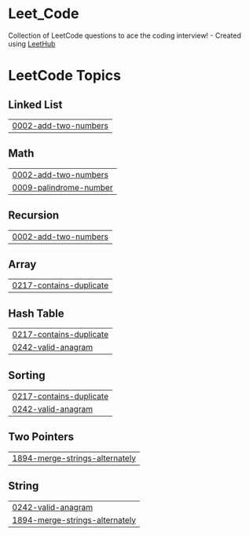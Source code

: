 # Leet_Code
Collection of LeetCode questions to ace the coding interview! - Created using [LeetHub](https://github.com/QasimWani/LeetHub)

<!---LeetCode Topics Start-->
# LeetCode Topics
## Linked List
|  |
| ------- |
| [0002-add-two-numbers](https://github.com/sanjay-r-0508/Leet_Code/tree/master/0002-add-two-numbers) |
## Math
|  |
| ------- |
| [0002-add-two-numbers](https://github.com/sanjay-r-0508/Leet_Code/tree/master/0002-add-two-numbers) |
| [0009-palindrome-number](https://github.com/sanjay-r-0508/Leet_Code/tree/master/0009-palindrome-number) |
## Recursion
|  |
| ------- |
| [0002-add-two-numbers](https://github.com/sanjay-r-0508/Leet_Code/tree/master/0002-add-two-numbers) |
## Array
|  |
| ------- |
| [0217-contains-duplicate](https://github.com/sanjay-r-0508/Leet_Code/tree/master/0217-contains-duplicate) |
## Hash Table
|  |
| ------- |
| [0217-contains-duplicate](https://github.com/sanjay-r-0508/Leet_Code/tree/master/0217-contains-duplicate) |
| [0242-valid-anagram](https://github.com/sanjay-r-0508/Leet_Code/tree/master/0242-valid-anagram) |
## Sorting
|  |
| ------- |
| [0217-contains-duplicate](https://github.com/sanjay-r-0508/Leet_Code/tree/master/0217-contains-duplicate) |
| [0242-valid-anagram](https://github.com/sanjay-r-0508/Leet_Code/tree/master/0242-valid-anagram) |
## Two Pointers
|  |
| ------- |
| [1894-merge-strings-alternately](https://github.com/sanjay-r-0508/Leet_Code/tree/master/1894-merge-strings-alternately) |
## String
|  |
| ------- |
| [0242-valid-anagram](https://github.com/sanjay-r-0508/Leet_Code/tree/master/0242-valid-anagram) |
| [1894-merge-strings-alternately](https://github.com/sanjay-r-0508/Leet_Code/tree/master/1894-merge-strings-alternately) |
<!---LeetCode Topics End-->